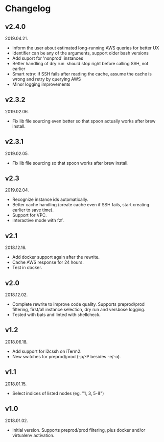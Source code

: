 # Changelog

## v2.4.0
2019.04.21.
- Inform the user about estimated long-running AWS queries for better UX
- Identifier can be any of the arguments, support older bash versions
- Add suport for 'nonprod' instances
- Better handling of dry run: should stop right before calling SSH, not earlier
- Smart retry: if SSH fails after reading the cache, assume the cache is wrong and retry by querying AWS
- Minor logging improvements

## v2.3.2
2019.02.06.
- Fix lib file sourcing even better so that spoon actually works after brew install.

## v2.3.1
2019.02.05.
- Fix lib file sourcing so that spoon works after brew install.

## v2.3
2019.02.04.
- Recognize instance ids automatically.
- Better cache handling (create cache even if SSH fails, start creating earlier to save time).
- Support for VPC.
- Interactive mode with fzf.

## v2.1
2018.12.16.
- Add docker support again after the rewrite.
- Cache AWS response for 24 hours.
- Test in docker.

## v2.0
2018.12.02.
- Complete rewrite to improve code quality. Supports preprod/prod filtering, first/all instance selection, dry run and versbose logging.
- Tested with bats and linted with shellcheck.

## v1.2
2018.06.18.
- Add support for i2cssh on iTerm2.
- New switches for preprod/prod (-p/-P besides -e/-o).

## v1.1
2018.01.15.
- Select indices of listed nodes (eg. "1, 3, 5-8")

## v1.0
2018.01.02.
- Initial version. Supports preprod/prod filtering, plus docker and/or virtualenv activation.
